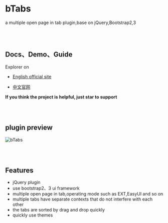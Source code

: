 # bTabs

a multiple open page in tab plugin,base on jQuery,Bootstrap2,3

<br><br>

## Docs、Demo、Guide

Explorer on 

- [English official site](https://terryz.github.io/btabs/index.html)

- [中文官网](https://terryz.gitee.io/btabs/index.html)

**If you think the project is helpful, just star to support**

<br><br>

## plugin preview  

![bTabs](https://terryz.github.io/image/bTabs.png)

<br><br>

## Features

<ul>
  <li>jQuery plugin</li>
  <li>use bootstrap2、3 ui framework</li>
  <li>multiple open page in tab,operating mode such as EXT,EasyUI and so on</li>
  <li>multiple tabs have separate contexts that do not interfere with each other</li>
  <li>the tabs are sorted by drag and drop quickly</li>
  <li>quickly use themes</li>
</ul>
